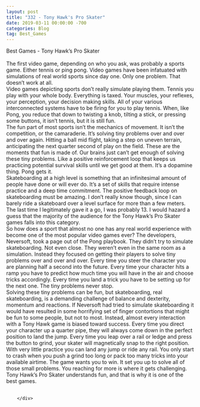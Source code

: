 ```yaml
---
layout: post
title: "332 - Tony Hawk's Pro Skater"
date: 2019-03-11 00:00:00 -700
categories: Blog
tag: Best_Games
---
```


<div class="blog-content">
				<div class="paragraph"><span><span>Best Games - Tony Hawk&rsquo;s Pro Skater</span></span><br><span></span><br><span><span>The first video game, depending on who you ask, was probably a sports game. Either tennis or ping pong. Video games have been infatuated with simulations of real world sports since day one. Only one problem. That doesn&rsquo;t work at all.</span></span><br><span></span><span><span>Video games depicting sports don&rsquo;t really simulate playing them. Tennis you play with your whole body. Everything is taxed. Your muscles, your reflexes, your perception, your decision making skills. All of your various interconnected systems have to be firing for you to play tennis. When, like Pong,&nbsp;you reduce that down to twisting a knob, tilting a stick, or pressing some buttons, it isn&rsquo;t tennis, but it is still fun.</span></span><br><span></span><span><span>The fun part of most sports isn&rsquo;t the mechanics of movement. It isn&rsquo;t the competition, or the camaraderie. It&rsquo;s solving tiny problems over and over and over again. Hitting a ball mid flight, taking a step on uneven terrain, anticipating the next quarter second of play on the field. These are the moments that fun is made of. Our brains just can&rsquo;t get enough of solving these tiny problems. Like a positive reinforcement loop that keeps us practicing potential survival skills until we get good at them. It&rsquo;s a dopamine thing. Pong gets it.</span></span><br><span></span><span><span>Skateboarding at a high level is something that an infinitesimal amount of people have done or will ever do. It&rsquo;s a set of skills that require intense practice and a deep time commitment. The positive feedback loop on skateboarding must be amazing. I don&rsquo;t really know though, since I can barely ride a skateboard over a level surface for more than a few meters. The last time I legitimately gave it a go, I was probably 13. I would hazard a guess that the majority of the audience for the Tony Hawk&rsquo;s Pro Skater games falls into this category. </span></span><br><span></span><span><span>So how does a sport that almost no one has any real world experience with become one of the most popular video games ever? The developers, Neversoft, took a page out of the Pong playbook. They&nbsp;didn&rsquo;t try to simulate skateboarding. Not even close. They weren&rsquo;t even in the same room as a simulation. Instead they focused on getting their players to solve tiny problems over and over and over. Every time you steer the character you are planning half a second into the future. Every time your character hits a ramp you have to predict how much time you will have in the air and choose tricks accordingly. Every time you land a trick you have to be setting up for the next one. The tiny problems never stop.</span></span><br><span></span><span><span>Solving these tiny problems can be fun, but skateboarding, real skateboarding, is a demanding challenge of balance and dexterity, momentum and reactions. If Neversoft had tried to simulate skateboarding it would have resulted in some horrifying set of finger contortions that might be fun to some people, but not to most. Instead, almost every interaction with a Tony Hawk game is biased toward success. Every time you direct your character up a quarter pipe, they will always come down in the perfect position to land the jump. Every time you leap over a rail or ledge and press the button to grind, your skater will magnetically snap to the right position. With very little practice you can land any jump or ride any rail. You only start to crash when you push a grind too long or pack too many tricks into your available airtime. The game wants you to win. It set you up to solve all of those small problems. You reaching for more is where it gets challenging.</span></span><br><span></span><span><span>Tony Hawk&rsquo;s Pro Skater understands fun, and that is why it is one of the best games. </span></span><br><span></span><br></div>

		</div>
        